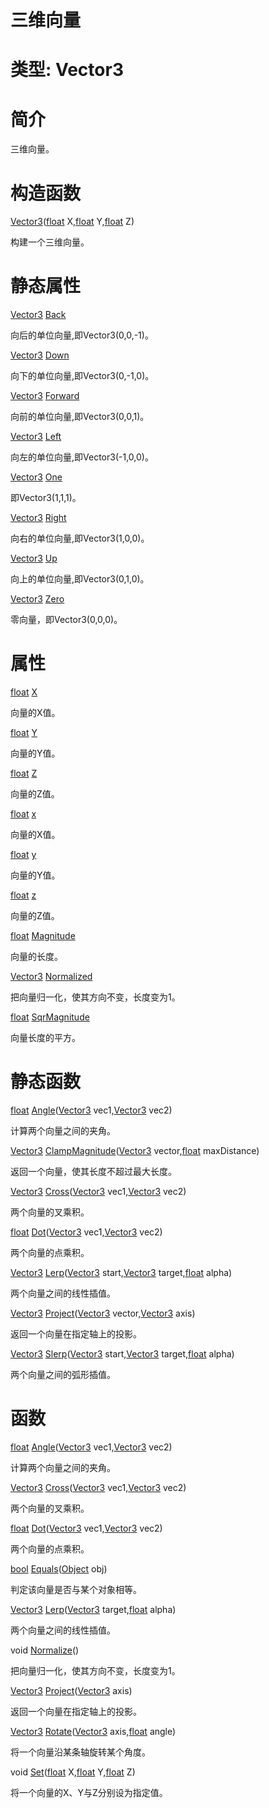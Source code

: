 # 三维向量
# 类型: Vector3
# 简介
<!-- START Desc -->
三维向量。
<!-- END Desc -->

# 构造函数

[Vector3](Vector3/Constructor/Vector3.md)([float](float.md) X,[float](float.md) Y,[float](float.md) Z)
<!-- START Generated from class json -->
构建一个三维向量。
<!-- END Generated from class json -->

# 静态属性

[Vector3](Vector3.md) [Back](Vector3/StaticProperty/Back.md)
<!-- START Generated from class json -->
向后的单位向量,即Vector3(0,0,-1)。
<!-- END Generated from class json -->


[Vector3](Vector3.md) [Down](Vector3/StaticProperty/Down.md)
<!-- START Generated from class json -->
向下的单位向量,即Vector3(0,-1,0)。
<!-- END Generated from class json -->


[Vector3](Vector3.md) [Forward](Vector3/StaticProperty/Forward.md)
<!-- START Generated from class json -->
向前的单位向量,即Vector3(0,0,1)。
<!-- END Generated from class json -->


[Vector3](Vector3.md) [Left](Vector3/StaticProperty/Left.md)
<!-- START Generated from class json -->
向左的单位向量,即Vector3(-1,0,0)。
<!-- END Generated from class json -->


[Vector3](Vector3.md) [One](Vector3/StaticProperty/One.md)
<!-- START Generated from class json -->
即Vector3(1,1,1)。
<!-- END Generated from class json -->


[Vector3](Vector3.md) [Right](Vector3/StaticProperty/Right.md)
<!-- START Generated from class json -->
向右的单位向量,即Vector3(1,0,0)。
<!-- END Generated from class json -->


[Vector3](Vector3.md) [Up](Vector3/StaticProperty/Up.md)
<!-- START Generated from class json -->
向上的单位向量,即Vector3(0,1,0)。
<!-- END Generated from class json -->


[Vector3](Vector3.md) [Zero](Vector3/StaticProperty/Zero.md)
<!-- START Generated from class json -->
零向量，即Vector3(0,0,0)。
<!-- END Generated from class json -->

# 属性

[float](float.md) [X](Vector3/Property/X.md)
<!-- START Generated from class json -->
向量的X值。
<!-- END Generated from class json -->


[float](float.md) [Y](Vector3/Property/Y.md)
<!-- START Generated from class json -->
向量的Y值。
<!-- END Generated from class json -->


[float](float.md) [Z](Vector3/Property/Z.md)
<!-- START Generated from class json -->
向量的Z值。
<!-- END Generated from class json -->


[float](float.md) [x](Vector3/Property/x.md)
<!-- START Generated from class json -->
向量的X值。
<!-- END Generated from class json -->


[float](float.md) [y](Vector3/Property/y.md)
<!-- START Generated from class json -->
向量的Y值。
<!-- END Generated from class json -->


[float](float.md) [z](Vector3/Property/z.md)
<!-- START Generated from class json -->
向量的Z值。
<!-- END Generated from class json -->


[float](float.md) [Magnitude](Vector3/Property/Magnitude.md)
<!-- START Generated from class json -->
向量的长度。
<!-- END Generated from class json -->


[Vector3](Vector3.md) [Normalized](Vector3/Property/Normalized.md)
<!-- START Generated from class json -->
把向量归一化，使其方向不变，长度变为1。
<!-- END Generated from class json -->


[float](float.md) [SqrMagnitude](Vector3/Property/SqrMagnitude.md)
<!-- START Generated from class json -->
向量长度的平方。
<!-- END Generated from class json -->

# 静态函数

[float](float.md) [Angle](Vector3/StaticFunction/Angle.md)([Vector3](Vector3.md) vec1,[Vector3](Vector3.md) vec2)
<!-- START Generated from class json -->
计算两个向量之间的夹角。
<!-- END Generated from class json -->


[Vector3](Vector3.md) [ClampMagnitude](Vector3/StaticFunction/ClampMagnitude.md)([Vector3](Vector3.md) vector,[float](float.md) maxDistance)
<!-- START Generated from class json -->
返回一个向量，使其长度不超过最大长度。
<!-- END Generated from class json -->


[Vector3](Vector3.md) [Cross](Vector3/StaticFunction/Cross.md)([Vector3](Vector3.md) vec1,[Vector3](Vector3.md) vec2)
<!-- START Generated from class json -->
两个向量的叉乘积。
<!-- END Generated from class json -->


[float](float.md) [Dot](Vector3/StaticFunction/Dot.md)([Vector3](Vector3.md) vec1,[Vector3](Vector3.md) vec2)
<!-- START Generated from class json -->
两个向量的点乘积。
<!-- END Generated from class json -->


[Vector3](Vector3.md) [Lerp](Vector3/StaticFunction/Lerp.md)([Vector3](Vector3.md) start,[Vector3](Vector3.md) target,[float](float.md) alpha)
<!-- START Generated from class json -->
两个向量之间的线性插值。
<!-- END Generated from class json -->


[Vector3](Vector3.md) [Project](Vector3/StaticFunction/Project.md)([Vector3](Vector3.md) vector,[Vector3](Vector3.md) axis)
<!-- START Generated from class json -->
返回一个向量在指定轴上的投影。
<!-- END Generated from class json -->


[Vector3](Vector3.md) [Slerp](Vector3/StaticFunction/Slerp.md)([Vector3](Vector3.md) start,[Vector3](Vector3.md) target,[float](float.md) alpha)
<!-- START Generated from class json -->
两个向量之间的弧形插值。
<!-- END Generated from class json -->

# 函数

[float](float.md) [Angle](Vector3/Function/Angle.md)([Vector3](Vector3.md) vec1,[Vector3](Vector3.md) vec2)
<!-- START Generated from class json -->
计算两个向量之间的夹角。
<!-- END Generated from class json -->


[Vector3](Vector3.md) [Cross](Vector3/Function/Cross.md)([Vector3](Vector3.md) vec1,[Vector3](Vector3.md) vec2)
<!-- START Generated from class json -->
两个向量的叉乘积。
<!-- END Generated from class json -->


[float](float.md) [Dot](Vector3/Function/Dot.md)([Vector3](Vector3.md) vec1,[Vector3](Vector3.md) vec2)
<!-- START Generated from class json -->
两个向量的点乘积。
<!-- END Generated from class json -->


[bool](bool.md) [Equals](Vector3/Function/Equals.md)([Object](Object.md) obj)
<!-- START Generated from class json -->
判定该向量是否与某个对象相等。
<!-- END Generated from class json -->


[Vector3](Vector3.md) [Lerp](Vector3/Function/Lerp.md)([Vector3](Vector3.md) target,[float](float.md) alpha)
<!-- START Generated from class json -->
两个向量之间的线性插值。
<!-- END Generated from class json -->


void [Normalize](Vector3/Function/Normalize.md)()
<!-- START Generated from class json -->
把向量归一化，使其方向不变，长度变为1。
<!-- END Generated from class json -->


[Vector3](Vector3.md) [Project](Vector3/Function/Project.md)([Vector3](Vector3.md) axis)
<!-- START Generated from class json -->
返回一个向量在指定轴上的投影。
<!-- END Generated from class json -->


[Vector3](Vector3.md) [Rotate](Vector3/Function/Rotate.md)([Vector3](Vector3.md) axis,[float](float.md) angle)
<!-- START Generated from class json -->
将一个向量沿某条轴旋转某个角度。
<!-- END Generated from class json -->


void [Set](Vector3/Function/Set.md)([float](float.md) X,[float](float.md) Y,[float](float.md) Z)
<!-- START Generated from class json -->
将一个向量的X、Y与Z分别设为指定值。
<!-- END Generated from class json -->
